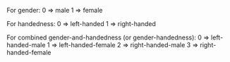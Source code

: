 For gender:
0 => male
1 => female

For handedness:
0 => left-handed
1 => right-handed

For combined gender-and-handedness (or gender-handedness):
0 => left-handed-male
1 => left-handed-female
2 => right-handed-male
3 => right-handed-female
